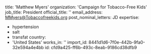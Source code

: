 title: 'Matthew Myers'
organization: 'Campaign for Tobacco-Free Kids'
job_title: President
official_title: ''
email_address: MMyers@Tobaccofreekids.org
post_nominal_letters: JD
expertise:
  - hypertension
  - salt
  - transfat
country:
  - 'United States'
works_in: ''
import_id: 8441d1d6-7f0e-442b-9fa0-32e594a4e4bb
id: cfd9a425-ff6b-493c-8eab-9186cd38dfb9
